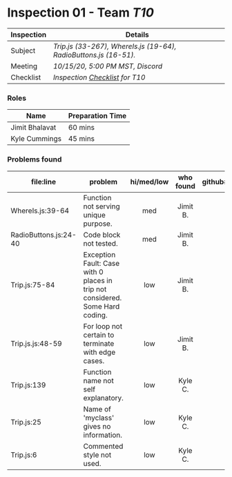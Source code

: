 # Inspection 01 - Team *T10* 
 
| Inspection | Details |
| ----- | ----- |
| Subject | *Trip.js (33-267), WhereIs.js (19-64), RadioButtons.js (16-51).* |
| Meeting | *10/15/20, 5:00 PM MST, Discord* |
| Checklist | *Inspection [Checklist](https://github.com/csucs314f20/t10/blob/master/reports/checklist.md) for T10* |

### Roles

| Name | Preparation Time |
| ---- | ---- |
| Jimit Bhalavat | 60 mins |
| Kyle Cummings  | 45 mins  |

### Problems found

| file:line | problem | hi/med/low | who found | github#  |
| --- | --- | :---: | :---: | --- |
| WhereIs.js:39-64 | Function not serving unique purpose. | med | Jimit B. | |
| RadioButtons.js:24-40 | Code block not tested. | med | Jimit B. | |
| Trip.js:75-84 | Exception Fault: Case with 0 places in trip not considered. Some Hard coding. | low | Jimit B. | |
| Trip.js.js:48-59 | For loop not certain to terminate with edge cases. | low | Jimit B. | |
| Trip.js:139| Function name not self explanatory. | low | Kyle C. | |
| Trip.js:25| Name of 'myclass' gives no information. | low | Kyle C. | |
| Trip.js:6| Commented style not used. | low | Kyle C. | |
